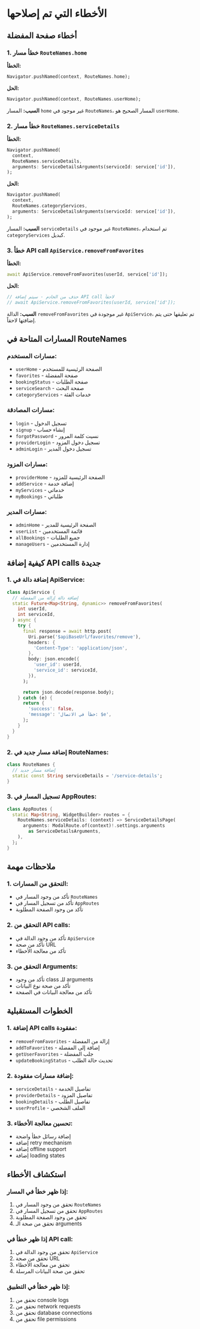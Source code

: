 # الأخطاء التي تم إصلاحها

## أخطاء صفحة المفضلة

### 1. خطأ مسار `RouteNames.home`
**الخطأ:**
```dart
Navigator.pushNamed(context, RouteNames.home);
```

**الحل:**
```dart
Navigator.pushNamed(context, RouteNames.userHome);
```

**السبب:** المسار `home` غير موجود في `RouteNames`، المسار الصحيح هو `userHome`.

### 2. خطأ مسار `RouteNames.serviceDetails`
**الخطأ:**
```dart
Navigator.pushNamed(
  context,
  RouteNames.serviceDetails,
  arguments: ServiceDetailsArguments(serviceId: service['id']),
);
```

**الحل:**
```dart
Navigator.pushNamed(
  context,
  RouteNames.categoryServices,
  arguments: ServiceDetailsArguments(serviceId: service['id']),
);
```

**السبب:** المسار `serviceDetails` غير موجود في `RouteNames`، تم استخدام `categoryServices` كبديل.

### 3. خطأ API call `ApiService.removeFromFavorites`
**الخطأ:**
```dart
await ApiService.removeFromFavorites(userId, service['id']);
```

**الحل:**
```dart
// حذف من الخادم - سيتم إضافة API call لاحقاً
// await ApiService.removeFromFavorites(userId, service['id']);
```

**السبب:** الدالة `removeFromFavorites` غير موجودة في `ApiService`، تم تعليقها حتى يتم إضافتها لاحقاً.

## المسارات المتاحة في RouteNames

### مسارات المستخدم:
- `userHome` - الصفحة الرئيسية للمستخدم
- `favorites` - صفحة المفضلة
- `bookingStatus` - صفحة الطلبات
- `serviceSearch` - صفحة البحث
- `categoryServices` - خدمات الفئة

### مسارات المصادقة:
- `login` - تسجيل الدخول
- `signup` - إنشاء حساب
- `forgotPassword` - نسيت كلمة المرور
- `providerLogin` - تسجيل دخول المزود
- `adminLogin` - تسجيل دخول المدير

### مسارات المزود:
- `providerHome` - الصفحة الرئيسية للمزود
- `addService` - إضافة خدمة
- `myServices` - خدماتي
- `myBookings` - طلباتي

### مسارات المدير:
- `adminHome` - الصفحة الرئيسية للمدير
- `userList` - قائمة المستخدمين
- `allBookings` - جميع الطلبات
- `manageUsers` - إدارة المستخدمين

## كيفية إضافة API calls جديدة

### 1. إضافة دالة في ApiService:
```dart
class ApiService {
  // إضافة دالة إزالة من المفضلة
  static Future<Map<String, dynamic>> removeFromFavorites(
    int userId,
    int serviceId,
  ) async {
    try {
      final response = await http.post(
        Uri.parse('$apiBaseUrl/favorites/remove'),
        headers: {
          'Content-Type': 'application/json',
        },
        body: json.encode({
          'user_id': userId,
          'service_id': serviceId,
        }),
      );

      return json.decode(response.body);
    } catch (e) {
      return {
        'success': false,
        'message': 'خطأ في الاتصال: $e',
      };
    }
  }
}
```

### 2. إضافة مسار جديد في RouteNames:
```dart
class RouteNames {
  // إضافة مسار جديد
  static const String serviceDetails = '/service-details';
}
```

### 3. تسجيل المسار في AppRoutes:
```dart
class AppRoutes {
  static Map<String, WidgetBuilder> routes = {
    RouteNames.serviceDetails: (context) => ServiceDetailsPage(
      arguments: ModalRoute.of(context)!.settings.arguments 
        as ServiceDetailsArguments,
    ),
  };
}
```

## ملاحظات مهمة

### 1. التحقق من المسارات:
- تأكد من وجود المسار في `RouteNames`
- تأكد من تسجيل المسار في `AppRoutes`
- تأكد من وجود الصفحة المطلوبة

### 2. التحقق من API calls:
- تأكد من وجود الدالة في `ApiService`
- تأكد من صحة URL
- تأكد من معالجة الأخطاء

### 3. التحقق من Arguments:
- تأكد من وجود class للـ arguments
- تأكد من صحة نوع البيانات
- تأكد من معالجة البيانات في الصفحة

## الخطوات المستقبلية

### 1. إضافة API calls مفقودة:
- `removeFromFavorites` - إزالة من المفضلة
- `addToFavorites` - إضافة إلى المفضلة
- `getUserFavorites` - جلب المفضلة
- `updateBookingStatus` - تحديث حالة الطلب

### 2. إضافة مسارات مفقودة:
- `serviceDetails` - تفاصيل الخدمة
- `providerDetails` - تفاصيل المزود
- `bookingDetails` - تفاصيل الطلب
- `userProfile` - الملف الشخصي

### 3. تحسين معالجة الأخطاء:
- إضافة رسائل خطأ واضحة
- إضافة retry mechanism
- إضافة offline support
- إضافة loading states

## استكشاف الأخطاء

### إذا ظهر خطأ في المسار:
1. تحقق من وجود المسار في `RouteNames`
2. تحقق من تسجيل المسار في `AppRoutes`
3. تحقق من وجود الصفحة المطلوبة
4. تحقق من صحة الـ arguments

### إذا ظهر خطأ في API call:
1. تحقق من وجود الدالة في `ApiService`
2. تحقق من صحة URL
3. تحقق من معالجة الأخطاء
4. تحقق من صحة البيانات المرسلة

### إذا ظهر خطأ في التطبيق:
1. تحقق من console logs
2. تحقق من network requests
3. تحقق من database connections
4. تحقق من file permissions 
